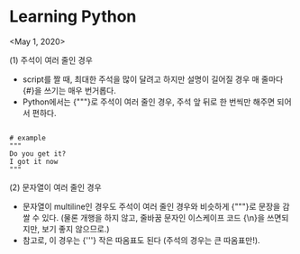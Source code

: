 ---
---

# Learning Python   
   
<May 1, 2020>   
   
   
(1) 주석이 여러 줄인 경우   
- script를 짤 때, 최대한 주석을 많이 달려고 하지만 설명이 길어질 경우 매 줄마다 {#}을 쓰기는 매우 번거롭다.   
- Python에서는 {"""}로 주석이 여러 줄인 경우, 주석 앞 뒤로 한 번씩만 해주면 되어서 편하다. 

```

# example
"""
Do you get it?   
I got it now
"""

```
   
   
   
   
(2) 문자열이 여러 줄인 경우   
- 문자열이 multiline인 경우도 주석이 여러 줄인 경우와 비슷하게 {"""}로 문장을 감쌀 수 있다. (물론 개행을 하지 않고, 줄바꿈 문자인 이스케이프 코드 {\n}을 쓰면되지만, 보기 좋지 않으므로.)   
- 참고로, 이 경우는 {'''} 작은 따옴표도 된다 (주석의 경우는 큰 따옴표만!).   
